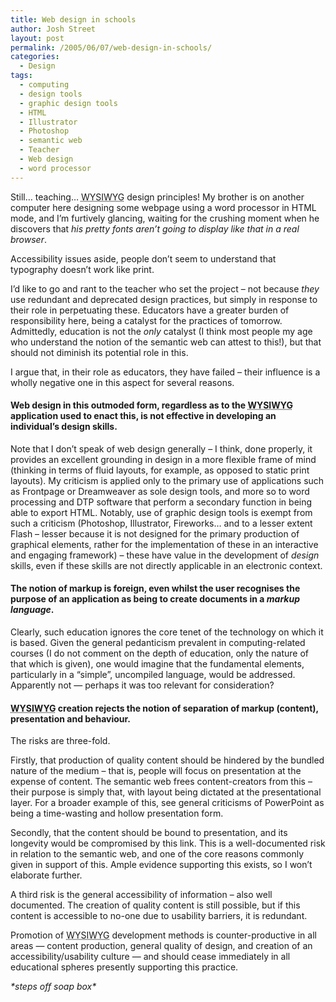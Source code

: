 ```yaml
---
title: Web design in schools
author: Josh Street
layout: post
permalink: /2005/06/07/web-design-in-schools/
categories:
  - Design
tags:
  - computing
  - design tools
  - graphic design tools
  - HTML
  - Illustrator
  - Photoshop
  - semantic web
  - Teacher
  - Web design
  - word processor
---
```

Still&#8230; teaching&#8230; <acronym title="What You See Is What You Get">WYSIWYG</acronym> design principles! My brother is on another computer here designing some webpage using a word processor in HTML mode, and I&#8217;m furtively glancing, waiting for the crushing moment when he discovers that *his pretty fonts aren&#8217;t going to display like that in a real browser*. 

Accessibility issues aside, people don&#8217;t seem to understand that typography doesn&#8217;t work like print.

I&#8217;d like to go and rant to the teacher who set the project &#8211; not because *they* use redundant and deprecated design practices, but simply in response to their role in perpetuating these. Educators have a greater burden of responsibility here, being a catalyst for the practices of tomorrow. Admittedly, education is not the *only* catalyst (I think most people my age who understand the notion of the semantic web can attest to this!), but that should not diminish its potential role in this.

I argue that, in their role as educators, they have failed &#8211; their influence is a wholly negative one in this aspect for several reasons.

#### Web design in this outmoded form, regardless as to the <acronym title="What You See Is What You Get">WYSIWYG</acronym> application used to enact this, is not effective in developing an individual&#8217;s design skills.

Note that I don&#8217;t speak of web design generally &#8211; I think, done properly, it provides an excellent grounding in design in a more flexible frame of mind (thinking in terms of fluid layouts, for example, as opposed to static print layouts). My criticism is applied only to the primary use of applications such as Frontpage or Dreamweaver as sole design tools, and more so to word processing and DTP software that perform a secondary function in being able to export HTML. Notably, use of graphic design tools is exempt from such a criticism (Photoshop, Illustrator, Fireworks&#8230; and to a lesser extent Flash &#8211; lesser because it is not designed for the primary production of graphical elements, rather for the implementation of these in an interactive and engaging framework) &#8211; these have value in the development of *design* skills, even if these skills are not directly applicable in an electronic context.

#### The notion of markup is foreign, even whilst the user recognises the purpose of an application as being to create documents in a *markup language*.

Clearly, such education ignores the core tenet of the technology on which it is based. Given the general pedanticism prevalent in computing-related courses (I do not comment on the depth of education, only the nature of that which is given), one would imagine that the fundamental elements, particularly in a &#8220;simple&#8221;, uncompiled language, would be addressed. Apparently not &#8212; perhaps it was too relevant for consideration?

#### <acronym title="What You See Is What You Get">WYSIWYG</acronym> creation rejects the notion of separation of markup (content), presentation and behaviour.

The risks are three-fold.

Firstly, that production of quality content should be hindered by the bundled nature of the medium &#8211; that is, people will focus on presentation at the expense of content. The semantic web frees content-creators from this &#8211; their purpose is simply that, with layout being dictated at the presentational layer. For a broader example of this, see general criticisms of PowerPoint as being a time-wasting and hollow presentation form.

Secondly, that the content should be bound to presentation, and its longevity would be compromised by this link. This is a well-documented risk in relation to the semantic web, and one of the core reasons commonly given in support of this. Ample evidence supporting this exists, so I won&#8217;t elaborate further.

A third risk is the general accessibility of information &#8211; also well documented. The creation of quality content is still possible, but if this content is accessible to no-one due to usability barriers, it is redundant.

Promotion of <acronym title="What You See Is What You Get">WYSIWYG</acronym> development methods is counter-productive in all areas &#8212; content production, general quality of design, and creation of an accessibility/usability culture &#8212; and should cease immediately in all educational spheres presently supporting this practice.

*\*steps off soap box\**